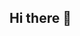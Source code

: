 ## Hi there 👋

<!--
**smmitre/smmitre** is a ✨ _special_ ✨ repository because its `README.md` (this file) appears on your GitHub profile.

Here are some ideas to get you started:
🔭 I’m currently working on Springboot
🌱 I’m currently learning Docker
👯 I’m looking to collaborate on open source
💬 Ask me about Java


